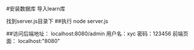 #安装数据库
导入learn库


找到server.js目录下
##执行 node server.js

##访问后端地址：
localhost:8080/admin
用户名：xyc
密码：123456
前端页面：
localhost:"8080"